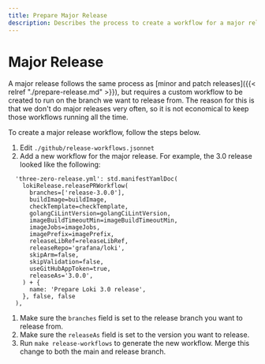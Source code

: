 ```yaml
---
title: Prepare Major Release
description: Describes the process to create a workflow for a major release of Grafana Loki.
---
```

# Major Release

A major release follows the same process as [minor and patch releases]({{< relref "./prepare-release.md" >}}), but requires a custom workflow to be created to run on the branch we want to release from. The reason for this is that we don't do major releases very often, so it is not economical to keep those workflows running all the time.

To create a major release workflow, follow the steps below.

1. Edit `./github/release-workflows.jsonnet`
1. Add a new workflow for the major release. For example, the 3.0 release looked like the following:

```jsonnet
  'three-zero-release.yml': std.manifestYamlDoc(
    lokiRelease.releasePRWorkflow(
      branches=['release-3.0.0'],
      buildImage=buildImage,
      checkTemplate=checkTemplate,
      golangCiLintVersion=golangCiLintVersion,
      imageBuildTimeoutMin=imageBuildTimeoutMin,
      imageJobs=imageJobs,
      imagePrefix=imagePrefix,
      releaseLibRef=releaseLibRef,
      releaseRepo='grafana/loki',
      skipArm=false,
      skipValidation=false,
      useGitHubAppToken=true,
      releaseAs='3.0.0',
    ) + {
      name: 'Prepare Loki 3.0 release',
    }, false, false
  ),

```

1. Make sure the `branches` field is set to the release branch you want to release from.
1. Make sure the `releaseAs` field is set to the version you want to release.
1. Run `make release-workflows` to generate the new workflow. Merge this change to both the main and release branch.
